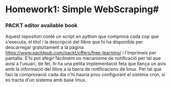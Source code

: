 # Homework1: Simple WebScraping#
### PACKT editor available book ###
Aquest repositori conté un script en python que comprova cada cop que s'executa, el títol i la descripció del llibre que hi ha disponible per descarregar gratuïtament a la pàgina https://www.packtpub.com/packt/offers/free-learning/ i l'imprimeix per pantalla.
S'hi pot afegir fàcilment un mecanisme de notificació per tal que avisi a l'usuari, de fet, hi ha una petita implementació feta que llança un avís amb la informació del llibre a la barra de notificacions de linux. Per tal que faci la comprovació cada dia n'hi hauria prou configurant el sistema cron, si es tracta d'un sistema amb base linux.
